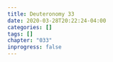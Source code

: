 ```yaml
---
title: Deuteronomy 33
date: 2020-03-28T20:22:24-04:00
categories: []
tags: []
chapter: "033"
inprogress: false
---
```


